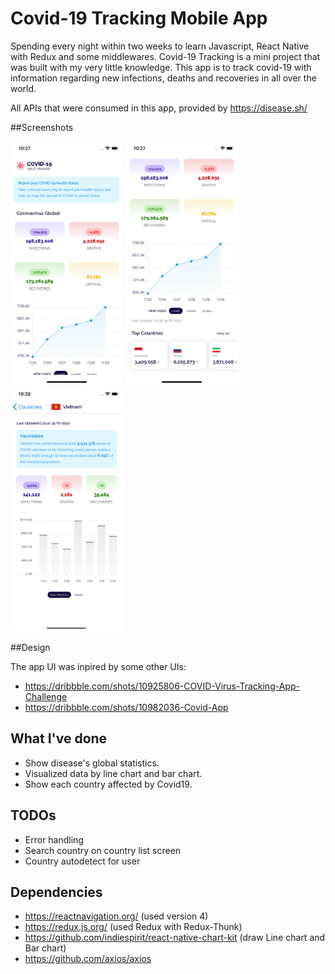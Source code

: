 # Covid-19 Tracking Mobile App
Spending every night within two weeks to learn Javascript, React Native with Redux and some middlewares. Covid-19 Tracking is a mini project that was built with my very little knowledge. This app is to track covid-19 with information regarding new infections, deaths and recoveries in all over the world.

All APIs that were consumed in this app, provided by https://disease.sh/

##Screenshots

  <img src="https://github.com/tinhpv/covid-tracking-mobile-app-react-native/blob/main/screenshots/screenshot-1.png?raw=true" width="180" />       <img src="https://github.com/tinhpv/covid-tracking-mobile-app-react-native/blob/main/screenshots/screenshot-2.png?raw=true" width="180" />   <img src="https://github.com/tinhpv/covid-tracking-mobile-app-react-native/blob/main/screenshots/screenshot-3.png?raw=true" width="180" />

##Design

The app UI was inpired by some other UIs: 
- https://dribbble.com/shots/10925806-COVID-Virus-Tracking-App-Challenge
- https://dribbble.com/shots/10982036-Covid-App

## What I've done
- Show disease's global statistics.
- Visualized data by line chart and bar chart.
- Show each country affected by Covid19.

## TODOs
- Error handling
- Search country on country list screen
- Country autodetect for user

## Dependencies
- https://reactnavigation.org/ (used version 4)
- https://redux.js.org/ (used Redux with Redux-Thunk)
- https://github.com/indiespirit/react-native-chart-kit (draw Line chart and Bar chart)
- https://github.com/axios/axios



